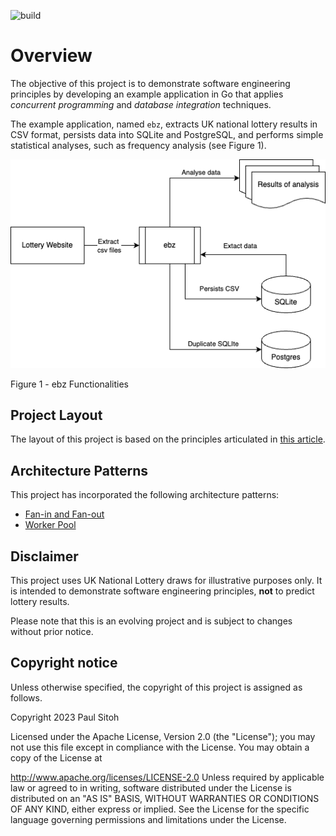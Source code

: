 ![build](https://github.com/paulwizviz/go-web/workflows/build/badge.svg)
# Overview

The objective of this project is to demonstrate software engineering principles by developing an example application in Go that applies *concurrent programming* and *database integration* techniques.

The example application, named `ebz`, extracts UK national lottery results in CSV format, persists data into SQLite and PostgreSQL, and performs simple statistical analyses, such as frequency analysis (see Figure 1).

![ebz functionality](./assets/img/ebz.png)
<figcaption>Figure 1 - ebz Functionalities</figcaption>

## Project Layout

The layout of this project is based on the principles articulated in [this article](https://paulwizviz.github.io/go/2022/12/23/go-proverb-architecture.html).

## Architecture Patterns

This project has incorporated the following architecture patterns:

* [Fan-in and Fan-out](./docs/fan-in-out.md)
* [Worker Pool](./docs/worker-pool.md)

## Disclaimer

This project uses UK National Lottery draws for illustrative purposes only. It is intended to demonstrate software engineering principles, **not** to predict lottery results.

Please note that this is an evolving project and is subject to changes without prior notice.

## Copyright notice

Unless otherwise specified, the copyright of this project is assigned as follows.

Copyright 2023 Paul Sitoh

Licensed under the Apache License, Version 2.0 (the "License"); you may not use this file except in compliance with the License. You may obtain a copy of the License at

http://www.apache.org/licenses/LICENSE-2.0 Unless required by applicable law or agreed to in writing, software distributed under the License is distributed on an "AS IS" BASIS, WITHOUT WARRANTIES OR CONDITIONS OF ANY KIND, either express or implied. See the License for the specific language governing permissions and limitations under the License.

